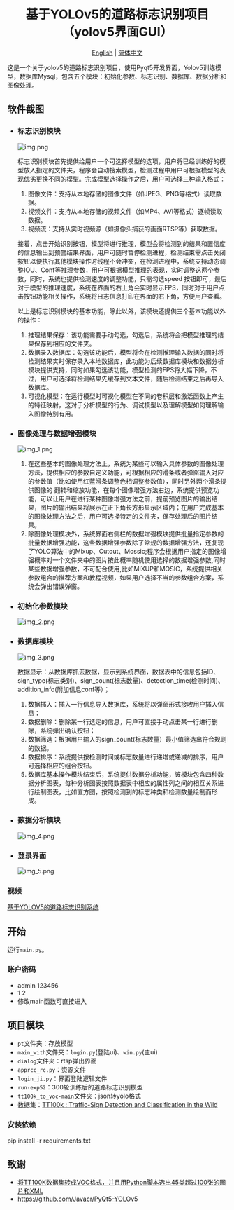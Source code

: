 <h1 align="center">基于YOLOv5的道路标志识别项目（yolov5界面GUI）</h1>
<p align="center">
  <a href="README.md">English</a> |
  <a href="README_cn.md">简体中文</a>
</p>


这是一个关于yolov5的道路标志识别项目，使用Pyqt5开发界面，Yolov5训练模型，数据库Mysql，包含五个模块：初始化参数、标志识别、数据库、数据分析和图像处理。

## 软件截图

* ### 标志识别模块
  ![img.png](img.png)

  标志识别模块首先提供给用户一个可选择模型的选项，用户将已经训练好的模型放入指定的文件夹，程序会自动搜索模型，检测过程中用户可根据模型的表现优劣更换不同的模型。完成模型选择操作之后，用户可选择三种输入格式：
  1. 图像文件：支持从本地存储的图像文件（如JPEG、PNG等格式）读取数据。
  2. 视频文件：支持从本地存储的视频文件（如MP4、AVI等格式）逐帧读取数据。
  3. 视频流：支持从实时视频源（如摄像头捕获的画面RTSP等）获取数据。

  接着，点击开始识别按钮，模型将进行推理，模型会将检测到的结果和置信度的信息输出到预警结果界面，用户可随时暂停检测进程，检测结束需点击关闭按钮以便执行其他模块操作时线程不会冲突，在检测进程中，系统支持动态调整IOU、Conf等推理参数，用户可根据模型推理的表现，实时调整这两个参数，同时，系统也提供检测速度的调整功能，只需勾选speed 按钮即可，最后对于模型的推理速度，系统在界面的右上角会实时显示FPS，同时对于用户点击按钮功能相关操作，系统将日志信息打印在界面的右下角，方便用户查看。

  以上是标志识别模块的基本功能，除此以外，该模块还提供三个基本功能以外的操作：
  1. 推理结果保存：该功能需要手动勾选，勾选后，系统将会把模型推理的结果保存到相应的文件夹。
  2. 数据录入数据库：勾选该功能后，模型将会在检测推理输入数据的同时将检测结果实时保存录入本地数据库，此功能为后续数据库模块和数据分析模块提供支持，同时如果勾选该功能，模型检测的FPS将大幅下降，不过，用户可选择将检测结果先缓存到文本文件，随后检测结束之后再导入数据库。
  3. 可视化模型：在运行模型时可视化模型在不同的卷积层和激活函数上产生的特征映射，这对于分析模型的行为、调试模型以及理解模型如何理解输入图像特别有用。
  
* ### 图像处理与数据增强模块
  ![img_1.png](img_1.png)
  1. 在这些基本的图像处理方法上，系统为某些可以输入具体参数的图像处理方法，提供相应的参数自定义功能，可根据相应的滑条或者弹窗输入对应的参数值（比如使用红蓝滑条调整色相调整参数值），同时另外两个滑条提供图像的  翻转和缩放功能，在每个图像增强方法右边，系统提供预览功能，可以让用户在进行某种图像增强方法之前，提前预览图片的输出结果，图片的输出结果将展示在正下角长方形显示区域内；在用户完成基本的图像处理方法之后，用户可选择特定的文件夹，保存处理后的图片结果。
  2. 除图像处理模块外，系统界面右侧栏的数据增强模块提供批量指定参数的批量数据增强功能，这些数据增强参数除了常规的数据增强方法，还复现了YOLO算法中的Mixup、Cutout、Mossic;程序会根据用户指定的图像增强概率对一个文件夹中的图片按此概率随机使用选择的数据增强参数,同时某些数据增强参数，不可配合使用,比如MIXUP和MOSIC，系统提供相关参数组合的推荐方案和教程视频，如果用户选择不当的参数组合方案，系统会弹出错误弹窗。

* ### 初始化参数模块
  ![img_2.png](img_2.png)
* ### 数据库模块
  ![img_3.png](img_3.png)
  
  数据显示：从数据库抓去数据，显示到系统界面，数据表中的信息包括ID、sign_type(标志类别)、sign_count(标志数量)、detection_time(检测时间)、addition_info(附加信息conf等）；
  1. 数据插入：插入一行信息导入数据库，系统将以弹窗形式接收用户插入信息；
  2. 数据删除：删除某一行选定的信息，用户可直接手动点击某一行进行删除，系统弹出确认按钮；
  3. 数据筛选：根据用户输入的sign_count(标志数量）最小值筛选出符合规则的数据。
  4. 数据排序：系统提供按检测时间或标志数量进行递增或递减的排序，用户可选择相应的组合按钮。
  5. 数据库基本操作模块结束后，系统提供数据分析功能，该模块包含四种数据分析图表，每种分析图表按照数据表中相应的属性列之间的相互关系进行绘制图表，比如直方图，按照检测到的标志种类和检测数量绘制而形成。
  
* ### 数据分析模块
  ![img_4.png](img_4.png)
* ### 登录界面
  ![img_5.png](img_5.png)

### 视频

[基于YOLOV5的道路标志识别系统](https://www.bilibili.com/video/BV1Ck4y1Y7Bk/?spm_id_from=333.999.0.0&vd_source=40d9cda43378fbc89cd5184e09bf1272)

## 开始

运行`main.py`。

### 账户密码

- admin 123456
- 1 2
- 修改main函数可直接进入

## 项目模块

- `pt`文件夹：存放模型
- `main_with`文件夹：`login.py`(登陆ui)、`win.py`(主ui)
- `dialog`文件夹：rtsp弹出界面
- `apprcc_rc.py`：资源文件
- `login_ji.py`：界面登陆逻辑文件
- `run-exp52`：300轮训练后的道路标志识别模型
- `tt100k_to_voc-main`文件夹：json转yolo格式
- 数据集：[TT100k : Traffic-Sign Detection and Classification in the Wild](https://cg.cs.tsinghua.edu.cn/traffic-sign/)


### 安装依赖

pip install -r requirements.txt

## 致谢

- [将TT100K数据集转成VOC格式，并且用Python脚本选出45类超过100张的图片和XML](https://blog.csdn.net/Hankerchen/article/details/120727299?spm=1001.2014.3001.5502)
- https://github.com/Javacr/PyQt5-YOLOv5

